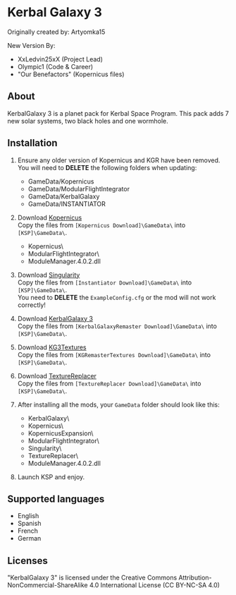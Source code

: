 Kerbal Galaxy 3
=====================

Originally created by: Artyomka15

New Version By:
* XxLedvin25xX      (Project Lead)
* Olympic1          (Code & Career)
* "Our Benefactors" (Kopernicus files)

About
-----
KerbalGalaxy 3 is a planet pack for Kerbal Space Program. This pack adds 7 new solar systems, two black holes and one wormhole.

[comment]: <> (Place galaxy structure here - or a link to it)

Installation
------------
1. Ensure any older version of Kopernicus and KGR have been removed.  
   You will need to **DELETE** the following folders when updating:
   * GameData/Kopernicus
   * GameData/ModularFlightIntegrator
   * GameData/KerbalGalaxy
   * GameData/INSTANTIATOR

2. Download [Kopernicus](https://github.com/Kopernicus/Kopernicus/releases/)  
   Copy the files from `[Kopernicus Download]\GameData\` into `[KSP]\GameData\`.
   * Kopernicus\
   * ModularFlightIntegrator\
   * ModuleManager.4.0.2.dll

3. Download [Singularity](https://spacedock.info/mod/2420/Singularity)  
   Copy the files from `[Instantiator Download]\GameData\` into `[KSP]\GameData\`.  
   You need to **DELETE** the `ExampleConfig.cfg` or the mod will not work correctly!

4. Download [KerbalGalaxy 3](https://spacedock.info/mod/2146)  
   Copy the files from `[KerbalGalaxyRemaster Download]\GameData\` into `[KSP]\GameData\`.

5. Download [KG3Textures](http://bit.ly/KG3Texture)  
   Copy the files from `[KGRemasterTextures Download]\GameData\` into `[KSP]\GameData\`.
   
6. Download [TextureReplacer](https://github.com/ducakar/TextureReplacer/releases/)  
   Copy the files from `[TextureReplacer Download]\GameData\` into `[KSP]\GameData\`.

7. After installing all the mods, your `GameData` folder should look like this:
   * KerbalGalaxy\
   * Kopernicus\
   * KopernicusExpansion\
   * ModularFlightIntegrator\
   * Singularity\
   * TextureReplacer\
   * ModuleManager.4.0.2.dll

8. Launch KSP and enjoy.

Supported languages
-------------------
* English
* Spanish
* French
* German

Licenses
--------
"KerbalGalaxy 3" is licensed under the Creative Commons Attribution-NonCommercial-ShareAlike 4.0 International License (CC BY-NC-SA 4.0)
